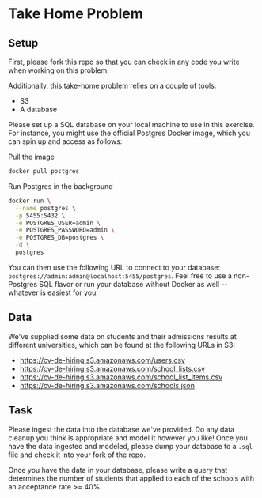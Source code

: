 # Take Home Problem

## Setup

First, please fork this repo so that you can check in any code you write when working on this problem.

Additionally, this take-home problem relies on a couple of tools:
* S3
* A database

Please set up a SQL database on your local machine to use in this exercise. For instance, you might use the official Postgres Docker image, which you can spin up and access as follows:

Pull the image
```bash
docker pull postgres
```

Run Postgres in the background
```bash
docker run \
  --name postgres \
  -p 5455:5432 \
  -e POSTGRES_USER=admin \
  -e POSTGRES_PASSWORD=admin \
  -e POSTGRES_DB=postgres \
  -d \
  postgres
```

You can then use the following URL to connect to your database: `postgres://admin:admin@localhost:5455/postgres`. Feel free to use a non-Postgres SQL flavor or run your database without Docker as well -- whatever is easiest for you.


## Data

We've supplied some data on students and their admissions results at different universities, which can be found at the following URLs in S3:

* https://cv-de-hiring.s3.amazonaws.com/users.csv
* https://cv-de-hiring.s3.amazonaws.com/school_lists.csv
* https://cv-de-hiring.s3.amazonaws.com/school_list_items.csv
* https://cv-de-hiring.s3.amazonaws.com/schools.json

## Task

Please ingest the data into the database we've provided. Do any data cleanup you think is appropriate and model it however you like! Once you have the data ingested and modeled, please dump your database to a `.sql` file and check it into your fork of the repo.

Once you have the data in your database, please write a query that determines the number of students that applied to each of the schools with an acceptance rate >= 40%.

